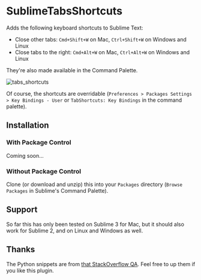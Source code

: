# SublimeTabsShortcuts

Adds the following keyboard shortcuts to Sublime Text:

* Close other tabs: `Cmd+Shift+W` on Mac, `Ctrl+Shift+W` on Windows and Linux
* Close tabs to the right: `Cmd+Alt+W` on Mac, `Ctrl+Alt+W` on Windows and Linux

They're also made available in the Command Palette.

![tabs_shortcuts](https://f.cloud.github.com/assets/1530203/1804284/2a60983c-6c45-11e3-894f-b83d18b0b9ab.png)


Of course, the shortcuts are overridable (`Preferences > Packages Settings > Key Bindings - User` or `TabShortcuts: Key Bindings` in the command palette).

## Installation ##

### With Package Control ###

Coming soon...

### Without Package Control ###

Clone (or download and unzip) this into your `Packages` directory (`Browse Packages` in Sublime's Command Palette).

## Support

So far this has only been tested on Sublime 3 for Mac, but it should also work for Sublime 2, and on Linux and Windows as well.

## Thanks

The Python snippets are from [that StackOverflow QA](http://stackoverflow.com/questions/15379860/close-others-command-shortcut-in-sublime-text-2#answer-15380759). Feel free to up them if you like this plugin.
